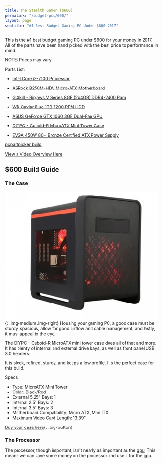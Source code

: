 ```yaml
---
title: The Stealth Gamer ($600)
permalink: "/budget-pcs/600/"
layout: page
seotitle: "#1 Best Budget Gaming PC Under $600 2017" 
---
```


This is the #1 best budget gaming PC under $600 for your money in 2017. All of the parts have been hand picked with the best price to performance in mind.

NOTE: Prices may vary 

Parts List: 

* [Intel Core i3-7100 Processor](https://www.amazon.com/gp/product/B01NCESRJX/ref=as_li_tl?ie=UTF8&tag=cryptocurrency06-20&camp=1789&creative=9325&linkCode=as2&creativeASIN=B01NCESRJX&linkId=fac1805aac3fc25a5d6e98b6b2469e48)

* [ASRock B250M-HDV Micro-ATX Motherboard](https://www.amazon.com/gp/product/B01N9BY912/ref=as_li_tl?ie=UTF8&tag=cryptocurrency06-20&camp=1789&creative=9325&linkCode=as2&creativeASIN=B01N9BY912&linkId=6b6b6e19af89dfba6b3f388ed0e6834c)

* [G.Skill - Ripjaws V Series 8GB (2x4GB) DDR4-2400 Ram](https://www.amazon.com/gp/product/B013GHSKR8/ref=as_li_tl?ie=UTF8&tag=cryptocurrency06-20&camp=1789&creative=9325&linkCode=as2&creativeASIN=B013GHSKR8&linkId=0d7334df1529271aaa95c45fa55c1e7f)

* [WD Caviar Blue 1TB 7200 RPM HDD](https://www.amazon.com/gp/product/B0088PUEPK/ref=as_li_tl?ie=UTF8&tag=cryptocurrency06-20&camp=1789&creative=9325&linkCode=as2&creativeASIN=B0088PUEPK&linkId=ebd1ec7b7b862a7d17070d2b1ea21b01)

* [ASUS GeForce GTX 1060 3GB Dual-Fan GPU](https://www.amazon.com/gp/product/B01KMVHB6M/ref=as_li_tl?ie=UTF8&tag=cryptocurrency06-20&camp=1789&creative=9325&linkCode=as2&creativeASIN=B01KMVHB6M&linkId=aec81717edcff45b3aeba975cf39c359)

* [DIYPC - Cuboid-R MicroATX Mini Tower Case](https://www.amazon.com/gp/product/B01AJBRVUQ/ref=as_li_tl?ie=UTF8&tag=cryptocurrency06-20&camp=1789&creative=9325&linkCode=as2&creativeASIN=B01AJBRVUQ&linkId=0fc2541ae26085be3fa95cc78f5af70c)

* [EVGA 450W 80+ Bronze Certified ATX Power Supply](https://www.amazon.com/gp/product/B01F5LX55K/ref=as_li_tl?ie=UTF8&tag=cryptocurrency06-20&camp=1789&creative=9325&linkCode=as2&creativeASIN=B01F5LX55K&linkId=b4024f6293eca89ef2d4d4d1591445a9)

[pcpartpicker build](https://pcpartpicker.com/list/TyvfzM)

<a href="#video"> View a Video Overview Here</a> 

## $600 Build Guide

### The Case
![Cuboid-r1](/img/case/cuboid-r1.jpg "Cuboid R1"){: .img-medium .img-right}
Housing your gaming PC, a good case must be sturdy, spacious, allow for good airflow and cable management, and lastly, it must appeal to the eye. 

The DIYPC - Cuboid-R MicroATX mini tower case does all of that and more. It has plenty of internal and external drive bays, as well as front panel USB 3.0 headers.

 It is sleek, refined, sturdy, and keeps a low profile. It's the perfect case for this build.

Specs: 

* Type: MicroATX Mini Tower
* Color: Black/Red 
* External 5.25" Bays: 1
* Internal 2.5" Bays: 2
* Internal 3.5" Bays: 3
* Motherboard Compatibility: Micro ATX, Mini ITX 
* Maximum Video Card Length: 13.39"

[Buy your case here](https://www.amazon.com/gp/product/B01AJBRVUQ/ref=as_li_tl?ie=UTF8&tag=cryptocurrency06-20&camp=1789&creative=9325&linkCode=as2&creativeASIN=B01AJBRVUQ&linkId=0fc2541ae26085be3fa95cc78f5af70c){: .big-button}

### The Processor 

The processor, though important, isn't nearly as important as the <a href="600gpu">gpu</a>. This means we can save some money on the processor and use it for the gpu. 

<a id="video"></a>




